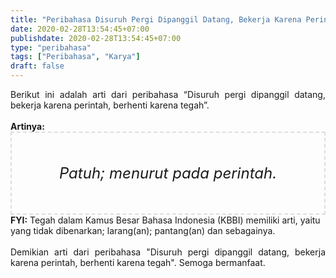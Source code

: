 ```yaml
---
title: "Peribahasa Disuruh Pergi Dipanggil Datang, Bekerja Karena Perintah, Berhenti Karena Tegah"
date: 2020-02-28T13:54:45+07:00
publishdate: 2020-02-28T13:54:45+07:00
type: "peribahasa"
tags: ["Peribahasa", "Karya"]
draft: false
---
```


<div dir="ltr" style="text-align: left;" trbidi="on"><div style="text-align: justify;">Berikut ini adalah arti dari peribahasa “Disuruh pergi dipanggil datang, bekerja karena perintah, berhenti karena tegah”.</div><br /><div style="text-align: justify;"><b>Artinya:</b></div><div style="border: 2px dashed #ddd; font-size: 24px; height: auto; margin: 0 auto; padding: 50px; text-align: center; width: auto;"><i>Patuh; menurut pada perintah.</i></div><b>FYI:</b> Tegah dalam Kamus Besar Bahasa Indonesia (KBBI) memiliki arti, yaitu yang tidak dibenarkan; larang(an); pantang(an) dan sebagainya.<br /><br /><div style="text-align: justify;">Demikian arti dari peribahasa "Disuruh pergi dipanggil datang, bekerja karena perintah, berhenti karena tegah". Semoga bermanfaat.</div></div>
